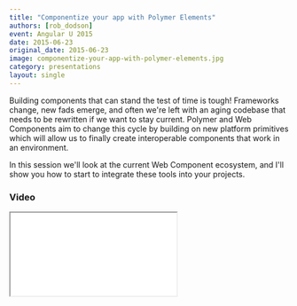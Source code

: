 ```yaml
---
title: "Componentize your app with Polymer Elements"
authors: [rob_dodson]
event: Angular U 2015
date: 2015-06-23
original_date: 2015-06-23
image: componentize-your-app-with-polymer-elements.jpg
category: presentations
layout: single
---
```


Building components that can stand the test of time is tough! Frameworks change, new fads emerge, and often we're left
with an aging codebase that needs to be rewritten if we want to stay current. Polymer and Web Components aim to change
this cycle by building on new platform primitives which will allow us to finally create interoperable components that
work in an environment.

<!-- Excerpt -->

<p>
  In this session we'll look at the current Web Component ecosystem, and I'll show you how to start to integrate these
  tools into your projects.
</p>

### Video

<div class="iframe-wrap">
    <iframe src="//www.youtube.com/embed/7WgEuNZCCHk" itemprop="video"></iframe>
</div>

<!-- ### Slides

  TODO: Get slides link from Rob
<a href="" target="_blank">
  <img src="../../img/stories/componentize-your-app-with-polymer-element-cover.jpg" alt="Presentation cover">
</a>

-->
